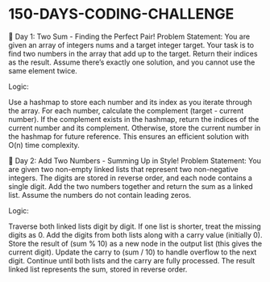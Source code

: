 # 150-DAYS-CODING-CHALLENGE

🚀 Day 1: Two Sum - Finding the Perfect Pair!
Problem Statement:
You are given an array of integers nums and a target integer target. Your task is to find two numbers in the array that add up to the target. Return their indices as the result. Assume there’s exactly one solution, and you cannot use the same element twice.

Logic:

Use a hashmap to store each number and its index as you iterate through the array.
For each number, calculate the complement (target - current number).
If the complement exists in the hashmap, return the indices of the current number and its complement.
Otherwise, store the current number in the hashmap for future reference.
This ensures an efficient solution with O(n) time complexity.


🌟 Day 2: Add Two Numbers - Summing Up in Style!
Problem Statement:
You are given two non-empty linked lists that represent two non-negative integers. The digits are stored in reverse order, and each node contains a single digit. Add the two numbers together and return the sum as a linked list. Assume the numbers do not contain leading zeros.

Logic:

Traverse both linked lists digit by digit. If one list is shorter, treat the missing digits as 0.
Add the digits from both lists along with a carry value (initially 0).
Store the result of (sum % 10) as a new node in the output list (this gives the current digit).
Update the carry to (sum / 10) to handle overflow to the next digit.
Continue until both lists and the carry are fully processed.
The result linked list represents the sum, stored in reverse order.
